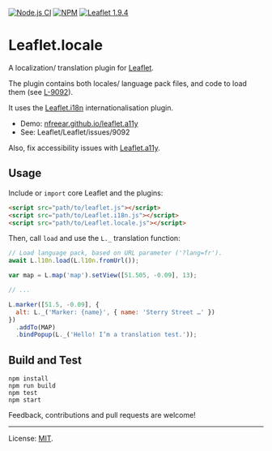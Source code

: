 [![Node.js CI][ci-img]][ci]
[![NPM][npm-img]][npm]
[![Leaflet 1.9.4][leaflet-img]][leaflet]

# Leaflet.locale #

A localization/ translation plugin for [Leaflet][].

The plugin contains both locales/ language pack files, and code to load them (see [L-9092][]).

It uses the [Leaflet.i18n][] internationalisation plugin.

* Demo: [nfreear.github.io/leaflet.a11y][demo]
* See: Leaflet/Leaflet/issues/9092

Also, fix accessibility issues with [Leaflet.a11y][].

## Usage

Include or `import` core Leaflet and the plugins:

```html
<script src="path/to/leaflet.js"></script>
<script src="path/to/Leaflet.i18n.js"></script>
<script src="path/to/Leaflet.locale.js"></script>
```

Then, call `load` and use the `L._` translation function:

```js
// Load language pack, based on URL parameter ('?lang=fr').
await L.l10n.load(L.l10n.fromUrl());

var map = L.map('map').setView([51.505, -0.09], 13);

// ...

L.marker([51.5, -0.09], {
  alt: L._('Marker: {name}', { name: 'Sterry Street …' })
})
  .addTo(MAP)
  .bindPopup(L._('Hello! I’m a translation test.'));
```

## Build and Test

```
npm install
npm run build
npm test
npm start
```

Feedback, contributions and pull requests are welcome!

---
License: [MIT][].

[ci]: https://github.com/nfreear/leaflet.locale/actions/workflows/node.js.yml
[ci-img]: https://github.com/nfreear/leaflet.locale/actions/workflows/node.js.yml/badge.svg
[npm]: https://www.npmjs.com/package/leaflet.locale
[npm-img]: https://img.shields.io/npm/v/leaflet.locale
[leaflet-img]: https://img.shields.io/badge/leaflet-1.9.4-green.svg?style=flat
[demo]: https://nfreear.github.io/leaflet.a11y/
[Leaflet]: https://leafletjs.com/
[L-9092]: https://github.com/Leaflet/Leaflet/issues/9092
  "Add placeholder function for translation/localization/i18n to Leaflet #9092"
[Leaflet.i18n]: https://github.com/umap-project/Leaflet.i18n
[Leaflet.a11y]: https://github.com/nfreear/leaflet.a11y
[MIT]: https://nfreear.mit-license.org/

